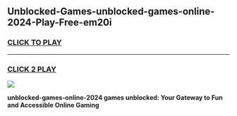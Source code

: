 
## Unblocked-Games-unblocked-games-online-2024-Play-Free-em20i
<h3>
<a href="https://premium76.site?title=unblocked-games-online-2024&ref=15A">CLICK TO PLAY</a></h3>
<hr>

<h3>
<a href="https://premium76.site?title=unblocked-games-online-2024&ref=15A">CLICK 2 PLAY</a>
  
</h3>

<a href="https://premium76.site?title=unblocked-games-online-2024&ref=15A"><img src="https://clearcache.store/games.png"></a>


**unblocked-games-online-2024 games unblocked: Your Gateway to Fun and Accessible Online Gaming**
